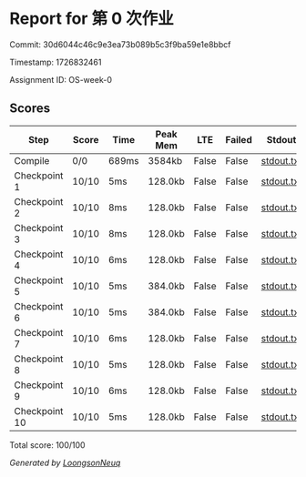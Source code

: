 # Report for 第 0 次作业

Commit: 30d6044c46c9e3ea73b089b5c3f9ba59e1e8bbcf

Timestamp: 1726832461

Assignment ID: OS-week-0

## Scores
| Step | Score | Time | Peak Mem | LTE | Failed | Stdout | Stderr |
|------|-------|------|----------|-----|--------|--------|--------|
| Compile | 0/0 | 689ms | 3584kb | False | False | [stdout.txt](Compile/stdout.txt) | [stderr.txt](Compile/stderr.txt) |
| Checkpoint 1 | 10/10 | 5ms | 128.0kb | False | False | [stdout.txt](Checkpoint%201/stdout.txt) | [stderr.txt](Checkpoint%201/stderr.txt) |
| Checkpoint 2 | 10/10 | 8ms | 128.0kb | False | False | [stdout.txt](Checkpoint%202/stdout.txt) | [stderr.txt](Checkpoint%202/stderr.txt) |
| Checkpoint 3 | 10/10 | 8ms | 128.0kb | False | False | [stdout.txt](Checkpoint%203/stdout.txt) | [stderr.txt](Checkpoint%203/stderr.txt) |
| Checkpoint 4 | 10/10 | 6ms | 128.0kb | False | False | [stdout.txt](Checkpoint%204/stdout.txt) | [stderr.txt](Checkpoint%204/stderr.txt) |
| Checkpoint 5 | 10/10 | 5ms | 384.0kb | False | False | [stdout.txt](Checkpoint%205/stdout.txt) | [stderr.txt](Checkpoint%205/stderr.txt) |
| Checkpoint 6 | 10/10 | 5ms | 384.0kb | False | False | [stdout.txt](Checkpoint%206/stdout.txt) | [stderr.txt](Checkpoint%206/stderr.txt) |
| Checkpoint 7 | 10/10 | 6ms | 128.0kb | False | False | [stdout.txt](Checkpoint%207/stdout.txt) | [stderr.txt](Checkpoint%207/stderr.txt) |
| Checkpoint 8 | 10/10 | 5ms | 128.0kb | False | False | [stdout.txt](Checkpoint%208/stdout.txt) | [stderr.txt](Checkpoint%208/stderr.txt) |
| Checkpoint 9 | 10/10 | 6ms | 128.0kb | False | False | [stdout.txt](Checkpoint%209/stdout.txt) | [stderr.txt](Checkpoint%209/stderr.txt) |
| Checkpoint 10 | 10/10 | 5ms | 128.0kb | False | False | [stdout.txt](Checkpoint%2010/stdout.txt) | [stderr.txt](Checkpoint%2010/stderr.txt) |

Total score: 100/100

*Generated by [LoongsonNeuq](https://github.com/Loongson-Neuq/LoongsonNeuq)*
